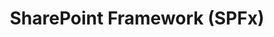 ---
title: "SharePoint Framework (SPFx)"
description: "Model that provides support for client-side development"
image: "/images/sample-background.webp"
externalUrl: "https://docs.microsoft.com/sharepoint/dev/spfx/sharepoint-framework-overview?WT.mc_id=m365-12936-cxa"
---